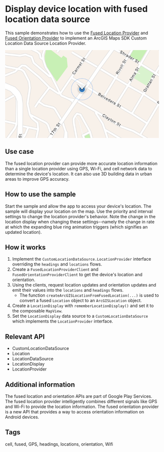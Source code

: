 # Display device location with fused location data source

This sample demonstrates how to use the [Fused Location Provider](https://developers.google.com/location-context/fused-location-provider) and [Fused Orientation Provider](https://android-developers.googleblog.com/2024/03/introducing-fused-orientation-provider-api.html) to implement an ArcGIS Maps SDK Custom Location Data Source Location Provider.

![Image of display device location with fused location data source](display-device-location-with-fused-location-data-source.png)

## Use case

The fused location provider can provide more accurate location information than a single location provider using GPS, Wi-Fi, and cell network data to determine the device's location. It can also use 3D building data in urban areas to improve GPS accuracy.

## How to use the sample

Start the sample and allow the app to access your device's location. The sample will display your location on the map. Use the priority and interval settings to change the location provider's behavior. Note the change in the location display when changing these settings--namely the change in rate at which the expanding blue ring animation triggers (which signifies an updated location).

## How it works

1. Implement the `CustomLocationDataSource.LocationProvider` interface overriding the `headings` and `locations` flows.
2. Create a `FusedLocationProviderClient` and `FusedOrientationProviderClient` to get the device's location and orientation.
3. Using the clients, request location updates and orientation updates and emit their values into the `locations` and `headings` flows.
   - The function `createArcGISLocationFromFusedLocation(...)` is used to convert a fused `Location` object to an `ArcGISLocation` object.
4. Create a `LocationDisplay` with `rememberLocationDisplay()` and set it to the composable `MapView`.
5. Set the `LocationDisplay` data source to a `CustomLocationDataSource` which implements the `LocationProvider` interface.


## Relevant API

* CustomLocationDataSource
* Location
* LocationDataSource
* LocationDisplay
* LocationProvider

## Additional information

The fused location and orientation APIs are part of Google Play Services. The fused location provider intelligently combines different signals like GPS and Wi-Fi to provide the location information. The fused orientation provider is a new API that provides a way to access orientation information on Android devices.

## Tags

cell, fused, GPS, headings, locations, orientation,  Wifi
